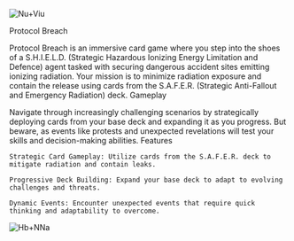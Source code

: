 ![Nu+Viu](https://github.com/Xadro3/Project-GL/assets/22886138/44d14f97-6d8e-4fc1-b2dd-ed28d83b0030)


Protocol Breach

Protocol Breach is an immersive card game where you step into the shoes of a S.H.I.E.L.D. (Strategic Hazardous Ionizing Energy Limitation and Defence) agent tasked with securing dangerous accident sites emitting ionizing radiation. Your mission is to minimize radiation exposure and contain the release using cards from the S.A.F.E.R. (Strategic Anti-Fallout and Emergency Radiation) deck.
Gameplay

Navigate through increasingly challenging scenarios by strategically deploying cards from your base deck and expanding it as you progress. But beware, as events like protests and unexpected revelations will test your skills and decision-making abilities.
Features

    Strategic Card Gameplay: Utilize cards from the S.A.F.E.R. deck to mitigate radiation and contain leaks.

    Progressive Deck Building: Expand your base deck to adapt to evolving challenges and threats.

    Dynamic Events: Encounter unexpected events that require quick thinking and adaptability to overcome.

![Hb+NNa](https://github.com/Xadro3/Project-GL/assets/22886138/130c8013-d726-45e7-be98-84c46cb945c1)
